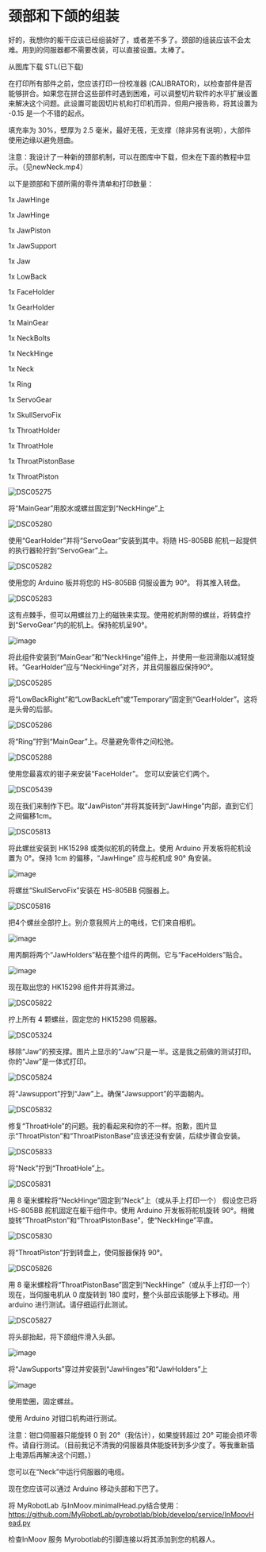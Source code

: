 <h1>颈部和下颌的组装</h1>

好的，我想你的躯干应该已经组装好了，或者差不多了。颈部的组装应该不会太难。用到的伺服器都不需要改装，可以直接设置。太棒了。

从图库下载 STL(已下载)

在打印所有部件之前，您应该打印一份校准器 (CALIBRATOR)，以检查部件是否能够拼合。如果您在拼合这些部件时遇到困难，可以调整切片软件的水平扩展设置来解决这个问题。此设置可能因切片机和打印机而异，但用户报告称，将其设置为 -0.15 是一个不错的起点。

填充率为 30%，壁厚为 2.5 毫米，最好无筏，无支撑（除非另有说明），大部件使用边缘以避免翘曲。

注意：我设计了一种新的颈部机制，可以在图库中下载，但未在下面的教程中显示。（见newNeck.mp4）

以下是颈部和下颌所需的零件清单和打印数量：

1x JawHinge

1x JawHinge

1x JawPiston

1x JawSupport

1x Jaw

1x LowBack

1x FaceHolder

1x GearHolder

1x MainGear

1x NeckBolts

1x NeckHinge

1x Neck

1x Ring

1x ServoGear

1x SkullServoFix

1x ThroatHolder

1x ThroatHole

1x ThroatPistonBase

1x ThroatPiston

![DSC05275](https://github.com/user-attachments/assets/d8cca34e-1bab-4dbc-b650-2e736a72dbc1)

将“MainGear”用胶水或螺丝固定到“NeckHinge”上

![DSC05280](https://github.com/user-attachments/assets/5b52de84-2f50-42e3-8b28-b5d39388a86a)

使用“GearHolder”并将“ServoGear”安装到其中。将随 HS-805BB 舵机一起提供的执行器轮拧到“ServoGear”上。

![DSC05282](https://github.com/user-attachments/assets/b3159d06-03b8-4e13-9fc6-cb227bf859fa)

使用您的 Arduino 板并将您的 HS-805BB 伺服设置为 90°。
将其推入转盘。

![DSC05283](https://github.com/user-attachments/assets/d8c28277-f7ab-41d0-91c6-f8d7a276cbb7)

这有点棘手，但可以用螺丝刀上的磁铁来实现。使用舵机附带的螺丝，将转盘拧到“ServoGear”内的舵机上。保持舵机呈90°。

![image](https://github.com/user-attachments/assets/516062e7-6f13-4378-b771-c77d9e57d13d)

将此组件安装到“MainGear”和“NeckHinge”组件上，并使用一些润滑脂以减轻旋转。“GearHolder”应与“NeckHinge”对齐，并且伺服器应保持90°。

![DSC05285](https://github.com/user-attachments/assets/b0d34eec-9462-4772-98c6-a96bb5a5150c)

将“LowBackRight”和“LowBackLeft”或“Temporary”固定到“GearHolder”。这将是头骨的后部。

![DSC05286](https://github.com/user-attachments/assets/dfce0afa-774f-445d-9513-9b7dc2b13e42)

将“Ring”拧到“MainGear”上。尽量避免零件之间松弛。

![DSC05288](https://github.com/user-attachments/assets/38169296-3911-4b11-8a5c-453ea30c0a79)

使用您最喜欢的钳子来安装“FaceHolder”。
您可以安装它们两个。

![DSC05439](https://github.com/user-attachments/assets/75e505d2-9e11-4877-b15d-21c5554cba2c)

现在我们来制作下巴。取“JawPiston”并将其旋转到“JawHinge”内部，直到它们之间偏移1cm。

![DSC05813](https://github.com/user-attachments/assets/40163a2d-143c-4aa8-b94d-24f4ac378ec3)

将此螺丝安装到 HK15298 或类似舵机的转盘上。使用 Arduino 开发板将舵机设置为 0°。保持 1cm 的偏移，“JawHinge” 应与舵机成 90° 角安装。

![image](https://github.com/user-attachments/assets/f992088b-2484-4d05-8585-59044c4cffc3)

将螺丝“SkullServoFix”安装在 HS-805BB 伺服器上。

![DSC05816](https://github.com/user-attachments/assets/5e11084e-74c9-41e3-b8dc-a622fc7e3677)

把4个螺丝全部拧上。别介意我照片上的电线，它们来自相机。

![image](https://github.com/user-attachments/assets/0d89dee2-9866-4313-8f47-c142d563ca36)

用丙酮将两个“JawHolders”粘在整个组件的两侧。它与“FaceHolders”贴合。

![image](https://github.com/user-attachments/assets/c0c94149-3b71-40ff-a07b-d6e88f62f5a7)

现在取出您的 HK15298 组件并将其滑过。

![DSC05822](https://github.com/user-attachments/assets/09e9bee5-6fa9-4921-a5c7-85596d3c3c8f)

拧上所有 4 颗螺丝，固定您的 HK15298 伺服器。

![DSC05324](https://github.com/user-attachments/assets/af50a350-2242-409a-b095-2b79beca92dc)

移除“Jaw”的预支撑。图片上显示的“Jaw”只是一半。这是我之前做的测试打印。你的“Jaw”是一体式打印。

![DSC05824](https://github.com/user-attachments/assets/85e0c55d-d6b4-43ae-8cd2-8cd5b6855803)

将“Jawsupport”拧到“Jaw”上。确保“Jawsupport”的平面朝内。

![DSC05832](https://github.com/user-attachments/assets/93d7a69d-d1f9-476f-9c8d-cb1e9373d444)

修复“ThroatHole”的问题。我的看起来和你的不一样。抱歉，图片显示“ThroatPiston”和“ThroatPistonBase”应该还没有安装，后续步骤会安装。

![DSC05833](https://github.com/user-attachments/assets/d46d9fa4-5efb-4d46-a770-173461bda8ff)

将“Neck”拧到“ThroatHole”上。

![DSC05831](https://github.com/user-attachments/assets/aff555f3-7e8e-4672-9de3-cef44fba1c88)

用 8 毫米螺栓将“NeckHinge”固定到“Neck”上（或从手上打印一个）
假设您已将 HS-805BB 舵机固定在躯干组件中。使用 Arduino 开发板将舵机旋转 90°。稍微旋转“ThroatPiston”和“ThroatPistonBase”，使“NeckHinge”平直。

![DSC05830](https://github.com/user-attachments/assets/5e4bf52f-65f8-4de7-a7c6-4ab08f3c008f)

将“ThroatPiston”拧到转盘上，使伺服器保持 90°。

![DSC05826](https://github.com/user-attachments/assets/4b5a9935-513f-43d2-ab09-909c3f327eab)

用 8 毫米螺栓将“ThroatPistonBase”固定到“NeckHinge”（或从手上打印一个）
现在，当伺服电机从 0 度旋转到 180 度时，整个头部应该能够上下移动。用 arduino 进行测试。请仔细运行此测试。

![DSC05827](https://github.com/user-attachments/assets/8deeaf39-e879-48c5-b1eb-549005b830f9)

将头部抬起，将下颌组件滑入头部。

![image](https://github.com/user-attachments/assets/2978ed38-ed7e-4460-bd67-ea96dd6487bb)

将“JawSupports”穿过并安装到“JawHinges”和“JawHolders”上

![image](https://github.com/user-attachments/assets/96a8470c-b39a-4172-9659-e9fd8cc34d4f)

使用垫圈，固定螺丝。

使用 Arduino 对钳口机构进行测试。

注意：钳口伺服器只能旋转 0 到 20°（我估计），如果旋转超过 20° 可能会损坏零件。请自行测试。（目前我记不清我的伺服器具体能旋转到多少度了。等我重新插上电源后再解决这个问题。）

您可以在“Neck”中运行伺服器的电缆。

现在您应该可以通过 Arduino 移动头部和下巴了。

将 MyRobotLab 与InMoov.minimalHead.py结合使用：https://github.com/MyRobotLab/pyrobotlab/blob/develop/service/InMoovHead.py

检查InMoov 服务 Myrobotlab的引脚连接以将其添加到您的机器人。

